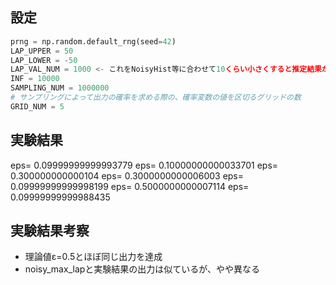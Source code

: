 ## 設定
```python
prng = np.random.default_rng(seed=42)
LAP_UPPER = 50
LAP_LOWER = -50
LAP_VAL_NUM = 1000 <- これをNoisyHist等に合わせて10くらい小さくすると推定結果が大きくなってしまう
INF = 10000
SAMPLING_NUM = 1000000
# サンプリングによって出力の確率を求める際の、確率変数の値を区切るグリッドの数
GRID_NUM = 5
```

## 実験結果
eps= 0.09999999999993779
eps= 0.10000000000033701
eps= 0.300000000000104
eps= 0.3000000000006003
eps= 0.09999999999998199
eps= 0.5000000000007114
eps= 0.09999999999988435

## 実験結果考察
- 理論値ε=0.5とほぼ同じ出力を達成
- noisy_max_lapと実験結果の出力は似ているが、やや異なる
